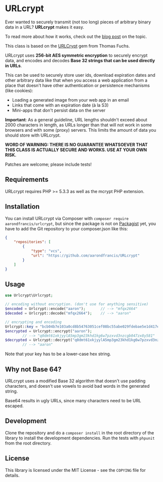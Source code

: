 # URLcrypt

Ever wanted to securely transmit (not too long) pieces of arbitrary binary data
in a URL? **URLcrypt** makes it easy.

To read more about how it works, check out the [blog post](http://aaronfrancis.com/blog/2013/9/9/encrypting-and-encoding-information-in-urls-with-php) on the topic.

This class is based on the [URLCrypt](https://github.com/madrobby/URLcrypt) gem from Thomas Fuchs.

URLcrypt uses **256-bit AES symmetric encryption** to securely encrypt data, and encodes and decodes
**Base 32 strings that can be used directly in URLs**.

This can be used to securely store user ids, download expiration dates and
other arbitrary data like that when you access a web application from a place
that doesn't have other authentication or persistence mechanisms (like cookies):

  * Loading a generated image from your web app in an email
  * Links that come with an expiration date (à la S3)
  * Mini-apps that don't persist data on the server

**Important**: As a general guideline, URL lengths shouldn't exceed about 2000
characters in length, as URLs longer than that will not work in some browsers
and with some (proxy) servers. This limits the amount of data you should store
with URLcrypt.

**WORD OF WARNING: THERE IS NO GUARANTEE WHATSOEVER THAT THIS CLASS IS ACTUALLY SECURE AND WORKS. USE AT YOUR OWN RISK.**

Patches are welcome; please include tests!

## Requirements

URLcrypt requires PHP >= 5.3.3 as well as the mcrypt PHP extension.

## Installation

You can install URLcrypt via Composer with `composer require aarondfrancis/urlcrypt`, but since the package is not
on [Packagist](https://packagist.org) yet, you have to add the Git repository to your composer.json like this:

```json
{
	"repositories": [
		{
			"type": "vcs",
			"url": "https://github.com/aarondfrancis/URLcrypt"
		}
	]
}
```

## Usage

```php
use Urlcrypt\Urlcrypt;

// encoding without encryption. (don't use for anything sensitive)
$encoded = Urlcrypt::encode("aaron");		// --> "mfqx2664"
$decoded = Urlcrypt::decode("mfqx2664");	// --> "aaron"

// encrypting and encoding
Urlcrypt::key = "bcb04b7e103a0cd8b54763051cef08bc55abe029fdebae5e1d417e2ffb2a00a3";
$encrypted = Urlcrypt::encrypt("aaron");
		// --> "q0dmt61xkjyylA5mp3gm23khd1kg6w7pzxvd3nzcgb047zx8y581"
$decrypted = Urlcrypt::decrypt("q0dmt61xkjyylA5mp3gm23khd1kg6w7pzxvd3nzcgb047zx8y581")
		// --> "aaron"
```

Note that your key has to be a lower-case hex string.

## Why not Base 64?

URLcrypt uses a modified Base 32 algorithm that doesn't use padding characters,
and doesn't use vowels to avoid bad words in the generated string.

Base64 results in ugly URLs, since many characters need to be URL escaped.

## Development

Clone the repository and do a `composer install` in the root directory of the library to install the development dependencies.
Run the tests with `phpunit` from the root directory.

## License

This library is licensed under the MIT License - see the `COPYING` file for details.